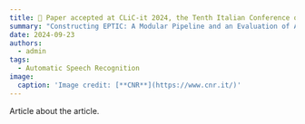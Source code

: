 ```yaml
---
title: 🎉 Paper accepted at CLiC-it 2024, the Tenth Italian Conference on Computational Linguistics
summary: "Constructing EPTIC: A Modular Pipeline and an Evaluation of ASR for Verbatim Transcription"
date: 2024-09-23
authors:
  - admin
tags:
  - Automatic Speech Recognition
image:
  caption: 'Image credit: [**CNR**](https://www.cnr.it/)'
---
```


Article about the article.